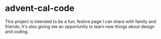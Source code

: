 # advent-cal-code

This project is intended to be a fun, festive page I can share with family and friends; it's also giving me an opportunity to learn new things about design and coding.
